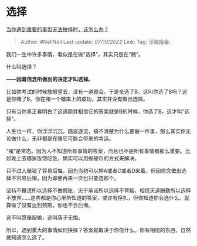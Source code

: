 # 选择
[当你遇到重要的事但无法抉择时，该怎么办？](https://www.zhihu.com/question/328364295/answer/2702101145)

> Author: #NellNell
> Last update: *07/10/2022*
> Link:
> Tag:
> 沙海拾金:

我们一生中许多事情，看似是在做“选择”，其实只是在“赌”。

什么叫选择？

**——因着信念所做出的决定才叫选择。**

比如你考试的时候放眼望去，没有一道题会，于是全选了B，这叫你选了B吗？这是你赌了B。你在赌一个概率上的成功，其实并没有做出选择。

只有当你真正看明白了这道题并相信它的答案就是B的时候，你选了B，这才叫“选择”。

人生也一样，你浮浮沉沉，随波逐流，搞不清楚为什么要做一件事，那么其实你无论做什么，无非都是在赌它可能会带来的幸运。

“赌”是常态。因为人不知道所有事情的答案，而且也不是所有事情都那么重要。比如晚上去哪家饭馆吃饭，确实可以用抛硬币的方式来解决。

只不过人赌错了容易后悔，因为当初可以押A或者C或者D来着。但因信念做出选择不容易后悔，因为即便再来一次也只能选那个。

坚持不撒谎所以选择不做假账，忠于承诺所以选择不背叛，相信天道酬勤所以选择不放弃……这些都是你心里所知道的答案，或许有挣扎，但你知道你会选什么。就算做了没有达到预期，你也不会后悔。

这不叫愿赌服输，这叫落子无悔。

所以，遇到重大的事情如何抉择？答案就取决于你信什么。你有相信的东西，自然就知道怎么选了。
